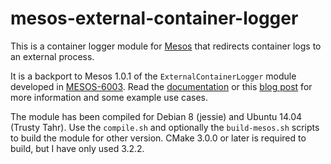 # mesos-external-container-logger

This is a container logger module for [Mesos](http://mesos.apache.org/)
that redirects container logs to an external process.

It is a backport to Mesos 1.0.1 of the `ExternalContainerLogger` module
developed in
[MESOS-6003](https://issues.apache.org/jira/browse/MESOS-6003).
Read the [documentation](https://reviews.apache.org/r/51258/) or this
[blog post](https://wjoel.com/mesos-container-log-forwarding-with-filebeat)
for more information and some example use cases.

The module has been compiled for Debian 8 (jessie) and
Ubuntu 14.04 (Trusty Tahr). Use the `compile.sh` and optionally the
`build-mesos.sh` scripts to build the module for other version.
CMake 3.0.0 or later is required to build, but I have only used 3.2.2.
